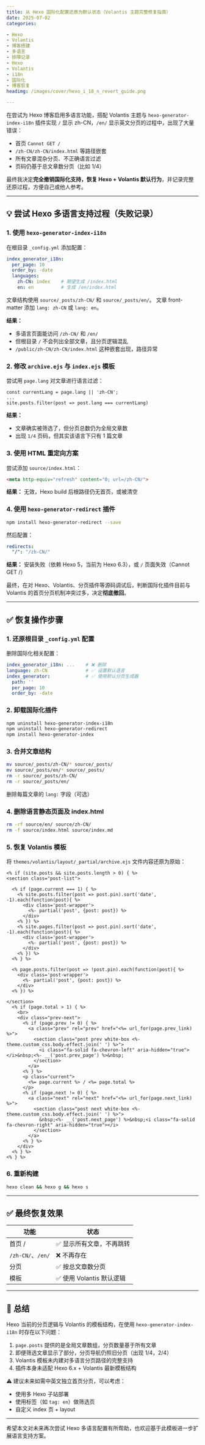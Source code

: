```yaml
---
title: 从 Hexo 国际化配置还原为默认状态（Volantis 主题完整修复指南）
date: 2025-07-02 
categories:

- Hexo
- Volantis
- 博客搭建
- 多语言
- 排障记录
- Hexo
- Volantis
- i18n
- 国际化
- 博客恢复
headimg: /images/cover/hexo_i_18_n_revert_guide.png

---
```


在尝试为 Hexo 博客启用多语言功能，搭配 Volantis 主题与 `hexo-generator-index-i18n` 插件实现 `/` 显示 zh-CN，`/en/` 显示英文分页的过程中，出现了大量错误：

- 首页 `Cannot GET /`
- `/zh-CN/zh-CN/index.html` 等路径嵌套
- 所有文章混杂分页、不正确语言过滤
- 页码仍基于总文章数分页（比如 1/4）

最终我决定**完全撤销国际化支持，恢复 Hexo + Volantis 默认行为**，并记录完整还原过程，方便自己或他人参考。

---

## 💡 尝试 Hexo 多语言支持过程（失败记录）

### 1. 使用 `hexo-generator-index-i18n`

在根目录 `_config.yml` 添加配置：

```yaml
index_generator_i18n:
  per_page: 10
  order_by: -date
  languages:
    zh-CN: index    # 期望生成 /index.html
    en: en          # 生成 /en/index.html
```

文章结构使用 `source/_posts/zh-CN/` 和 `source/_posts/en/`。 文章 front-matter 添加 `lang: zh-CN` 或 `lang: en`。

**结果：**

- 多语言页面能访问 `/zh-CN/` 和 `/en/`
- 但根目录 `/` 不会列出全部文章，且分页逻辑混乱
- `/public/zh-CN/zh-CN/index.html` 这种嵌套出现，路径异常

### 2. 修改 `archive.ejs` 与 `index.ejs` 模板

尝试用 `page.lang` 对文章进行语言过滤：

```ejs
const currentLang = page.lang || 'zh-CN';
...
site.posts.filter(post => post.lang === currentLang)
```

**结果：**

- 文章确实被筛选了，但分页总数仍为全局文章数
- 出现 `1/4` 页码，但其实该语言下只有 1 篇文章

### 3. 使用 HTML 重定向方案

尝试添加 `source/index.html`：

```html
<meta http-equiv="refresh" content="0; url=/zh-CN/">
```

**结果：** 无效，Hexo build 后根路径仍无首页，或被清空

### 4. 使用 `hexo-generator-redirect` 插件

```bash
npm install hexo-generator-redirect --save
```

然后配置：

```yaml
redirects:
  "/": "/zh-CN/"
```

**结果：** 安装失败（依赖 Hexo 5，当前为 Hexo 6.3），或 `/` 页面失效（Cannot GET /）

最终，在对 Hexo、Volantis、分页插件等源码调试后，判断国际化插件目前与 Volantis 的首页分页机制冲突过多，决定**彻底撤回**。

---

## ✅ 恢复操作步骤

### 1. 还原根目录 `_config.yml` 配置

删除国际化相关配置：

```yaml
index_generator_i18n: ...    # ❌ 删除
language: zh-CN              # ✅ 设置默认语言
index_generator:             # ✅ 使用默认分页生成器
  path: ''
  per_page: 10
  order_by: -date
```

### 2. 卸载国际化插件

```bash
npm uninstall hexo-generator-index-i18n
npm uninstall hexo-generator-redirect
npm install hexo-generator-index
```

### 3. 合并文章结构

```bash
mv source/_posts/zh-CN/* source/_posts/
mv source/_posts/en/* source/_posts/
rm -r source/_posts/zh-CN/
rm -r source/_posts/en/
```

删除每篇文章的 `lang:` 字段（可选）

### 4. 删除语言静态页面及 index.html

```bash
rm -rf source/en/ source/zh-CN/
rm -f source/index.html source/index.md
```

### 5. 恢复 Volantis 模板

将 `themes/volantis/layout/_partial/archive.ejs` 文件内容还原为原始：

```ejs
<% if (site.posts && site.posts.length > 0) { %>
<section class="post-list">

  <% if (page.current === 1) { %>
    <% site.posts.filter(post => post.pin).sort('date', -1).each(function(post){ %>
      <div class='post-wrapper'>
        <%- partial('post', {post: post}) %>
      </div>
    <% }) %>
    <% site.pages.filter(post => post.pin).sort('date', -1).each(function(post){ %>
      <div class='post-wrapper'>
        <%- partial('post', {post: post}) %>
      </div>
    <% }) %>
  <% } %>

  <% page.posts.filter(post => !post.pin).each(function(post){ %>
    <div class='post-wrapper'>
      <%- partial('post', {post: post}) %>
    </div>
  <% }) %>

</section>
  <% if (page.total > 1) { %>
    <br>
    <div class="prev-next">
      <% if (page.prev != 0) { %>
        <a class="prev" rel="prev" href="<%= url_for(page.prev_link) %>">
          <section class="post prev white-box <%- theme.custom_css.body.effect.join(' ') %>">
            <i class="fa-solid fa-chevron-left" aria-hidden="true"></i>&nbsp;<%- __('post.prev_page') %>&nbsp;
          </section>
        </a>
      <% } %>
      <p class="current">
        <%= page.current %> / <%= page.total %>
      </p>
      <% if (page.next != 0) { %>
        <a class="next" rel="next" href="<%= url_for(page.next_link) %>">
          <section class="post next white-box <%- theme.custom_css.body.effect.join(' ') %>">
            &nbsp;<%- __('post.next_page') %>&nbsp;<i class="fa-solid fa-chevron-right" aria-hidden="true"></i>
          </section>
        </a>
      <% } %>
    </div>
  <% } %>
<% } %>
```

### 6. 重新构建

```bash
hexo clean && hexo g && hexo s
```

---

## ✅ 最终恢复效果

| 功能               | 状态                 |
| ---------------- | ------------------ |
| 首页 /             | ✅ 显示所有文章，不再跳转      |
| `/zh-CN/`、`/en/` | ❌ 不再存在             |
| 分页               | ✅ 按总文章数分页          |
| 模板               | ✅ 使用 Volantis 默认逻辑 |

---

## 📌 总结

Hexo 当前的分页逻辑与 Volantis 的模板结构，在使用 `hexo-generator-index-i18n` 时存在以下问题：

1. `page.posts` 提供的是全局文章数组，分页数量基于所有文章
2. 即便筛选文章显示了部分，分页导航仍照旧分页（出现 1/4，2/4）
3. Volantis 模板未内建对多语言分页路径的完整支持
4. 插件本身未适配 Hexo 6.x + Volantis 最新模板结构

⚠️ 建议未来如需中英文独立首页分页，可以考虑：

- 使用多 Hexo 子站部署
- 使用标签（如 `tag: en`）做筛选页
- 自定义 index 页 + layout

---

希望本文对未来再次尝试 Hexo 多语言配置有所帮助，也欢迎基于此模板进一步扩展语言支持方案。

